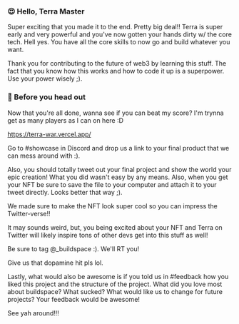 ### 😍 Hello, Terra Master
Super exciting that you made it to the end. Pretty big deal!! Terra is super early and very powerful and you've now gotten your hands dirty w/ the core tech. Hell yes. You have all the core skills to now go and build whatever you want.

Thank you for contributing to the future of web3 by learning this stuff. The fact that you know how this works and how to code it up is a superpower. Use your power wisely ;).

### 🌈 Before you head out
Now that you're all done, wanna see if you can beat my score? I'm trynna get as many players as I can on here :D

https://terra-war.vercel.app/

Go to #showcase in Discord and drop us a link to your final product that we can mess around with :).

Also, you should totally tweet out your final project and show the world your epic creation! What you did wasn't easy by any means. Also, when you get your NFT be sure to save the file to your computer and attach it to your tweet directly. Looks better that way ;).

We made sure to make the NFT look super cool so you can impress the Twitter-verse!!

It may sounds weird, but, you being excited about your NFT and Terra on Twitter will likely inspire tons of other devs get into this stuff as well!

Be sure to tag @_buildspace :). We'll RT you!

Give us that dopamine hit pls lol.

Lastly, what would also be awesome is if you told us in #feedback how you liked this project and the structure of the project. What did you love most about buildspace? What sucked? What would like us to change for future projects? Your feedback would be awesome!

See yah around!!!